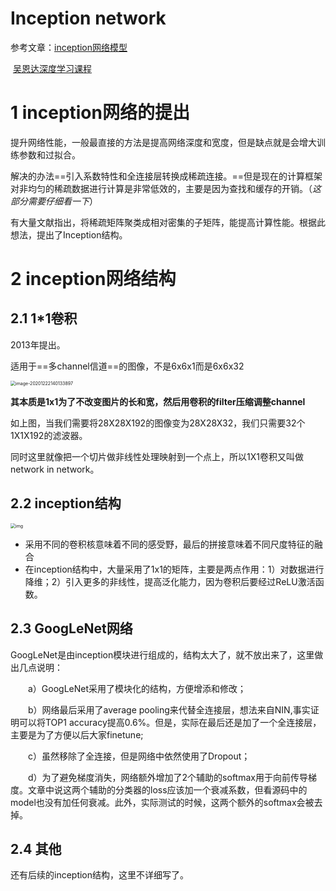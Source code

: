 # Inception network

参考文章：[inception网络模型](https://www.cnblogs.com/dengshunge/p/10808191.html)

​					[吴恩达深度学习课程](https://www.bilibili.com/video/BV1F4411y7o7?p=18)

# 1 inception网络的提出

提升网络性能，一般最直接的方法是提高网络深度和宽度，但是缺点就是会增大训练参数和过拟合。

解决的办法==引入系数特性和全连接层转换成稀疏连接。==但是现在的计算框架对非均匀的稀疏数据进行计算是非常低效的，主要是因为查找和缓存的开销。（*这部分需要仔细看一下*）

有大量文献指出，将稀疏矩阵聚类成相对密集的子矩阵，能提高计算性能。根据此想法，提出了Inception结构。

# 2 inception网络结构

## 2.1 1*1卷积

2013年提出。

适用于==多channel信道==的图像，不是6x6x1而是6x6x32

<img src="C:\Users\49252\AppData\Roaming\Typora\typora-user-images\image-20201222140133897.png" alt="image-20201222140133897" style="zoom:50%;" />

**其本质是1x1为了不改变图片的长和宽，然后用卷积的filter压缩调整channel**

如上图，当我们需要将28X28X192的图像变为28X28X32，我们只需要32个1X1X192的滤波器。

同时这里就像把一个切片做非线性处理映射到一个点上，所以1X1卷积又叫做network in network。

## 2.2 inception结构

<img src="Inception network.assets/1456303-20190504162327115-2119269106.png" alt="img" style="zoom:50%;" />

* 采用不同的卷积核意味着不同的感受野，最后的拼接意味着不同尺度特征的融合
* 在inception结构中，大量采用了1x1的矩阵，主要是两点作用：1）对数据进行降维；2）引入更多的非线性，提高泛化能力，因为卷积后要经过ReLU激活函数。

## 2.3 GoogLeNet网络

GoogLeNet是由inception模块进行组成的，结构太大了，就不放出来了，这里做出几点说明：

　　a）GoogLeNet采用了模块化的结构，方便增添和修改；

　　b）网络最后采用了average pooling来代替全连接层，想法来自NIN,事实证明可以将TOP1 accuracy提高0.6%。但是，实际在最后还是加了一个全连接层，主要是为了方便以后大家finetune;

　　c）虽然移除了全连接，但是网络中依然使用了Dropout；

　　d）为了避免梯度消失，网络额外增加了2个辅助的softmax用于向前传导梯度。文章中说这两个辅助的分类器的loss应该加一个衰减系数，但看源码中的model也没有加任何衰减。此外，实际测试的时候，这两个额外的softmax会被去掉。

## 2.4 其他

还有后续的inception结构，这里不详细写了。

